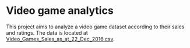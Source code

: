 Video game analytics
===
This project aims to analyze a video game dataset according to their sales and ratings. The data is located at [Video_Games_Sales_as_at_22_Dec_2016.csv](Video_Games_Sales_as_at_22_Dec_2016.csv).
